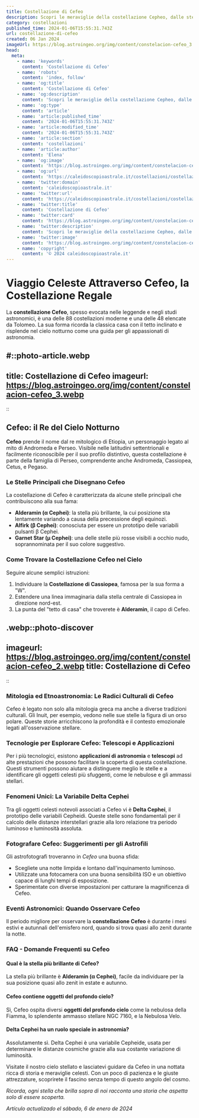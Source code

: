 ```yaml
---
title: Costellazione di Cefeo
description: Scopri le meraviglie della costellazione Cepheo, dalle stelle principali ai miti affascinanti. Avventurati nellastrologia notturna!
category: costellazioni
published_time: 2024-01-06T15:55:31.743Z
url: costellazione-di-cefeo
created: 06 Jan 2024
imageUrl: https://blog.astroingeo.org/img/content/constelacion-cefeo_3.webp
head:
  meta:
    - name: 'keywords'
      content: 'Costellazione di Cefeo'
    - name: 'robots'
      content: 'index, follow'
    - name: 'og:title'
      content: 'Costellazione di Cefeo'
    - name: 'og:description'
      content: 'Scopri le meraviglie della costellazione Cepheo, dalle stelle principali ai miti affascinanti. Avventurati nellastrologia notturna!'
    - name: 'og:type'
      content: 'article'
    - name: 'article:published_time'
      content: '2024-01-06T15:55:31.743Z'
    - name: 'article:modified_time'
      content: '2024-01-06T15:55:31.743Z'
    - name: 'article:section'
      content: 'costellazioni'
    - name: 'article:author'
      content: 'Elena'
    - name: 'og:image'
      content: 'https://blog.astroingeo.org/img/content/constelacion-cefeo_3.webp'
    - name: 'og:url'
      content: 'https://caleidoscopioastrale.it/costellazioni/costellazione-di-cefeo'
    - name: 'twitter:domain'
      content: 'caleidoscopioastrale.it'
    - name: 'twitter:url'
      content: 'https://caleidoscopioastrale.it/costellazioni/costellazione-di-cefeo'
    - name: 'twitter:title'
      content: 'Costellazione di Cefeo'
    - name: 'twitter:card'
      content: 'https://blog.astroingeo.org/img/content/constelacion-cefeo_3.webp'
    - name: 'twitter:description'
      content: 'Scopri le meraviglie della costellazione Cepheo, dalle stelle principali ai miti affascinanti. Avventurati nellastrologia notturna!'
    - name: 'twitter:image'
      content: 'https://blog.astroingeo.org/img/content/constelacion-cefeo_3.webp'
    - name: 'copyright'
      content: '© 2024 caleidoscopioastrale.it'
---
```

# Viaggio Celeste Attraverso Cefeo, la Costellazione Regale

La **constellazione Cefeo**, spesso evocata nelle leggende e negli studi astronomici, è una delle 88 costellazioni moderne e una delle 48 elencate da Tolomeo. La sua forma ricorda la classica casa con il tetto inclinato e risplende nel cielo notturno come una guida per gli appassionati di astronomia.

#::photo-article.webp
---
title: Costellazione di Cefeo
imageurl: https://blog.astroingeo.org/img/content/constelacion-cefeo_3.webp
---
::

## Cefeo: il Re del Cielo Notturno

**Cefeo** prende il nome dal re mitologico di Etiopia, un personaggio legato al mito di Andromeda e Perseo. Visibile nelle latitudini settentrionali e facilmente riconoscibile per il suo profilo distintivo, questa costellazione è parte della famiglia di Perseo, comprendente anche Andromeda, Cassiopea, Cetus, e Pegaso.

### Le Stelle Principali che Disegnano Cefeo

La costellazione di Cefeo è caratterizzata da alcune stelle principali che contribuiscono alla sua fama:

- **Alderamin (α Cephei)**: la stella più brillante, la cui posizione sta lentamente variando a causa della precessione degli equinozi.
- **Alfirk (β Cephei)**: conosciuta per essere un prototipo delle variabili pulsanti β Cephei.
- **Garnet Star (μ Cephei)**: una delle stelle più rosse visibili a occhio nudo, soprannominata per il suo colore suggestivo.

### Come Trovare la Costellazione Cefeo nel Cielo

Seguire alcune semplici istruzioni:

1. Individuare la **Costellazione di Cassiopea**, famosa per la sua forma a "W".
2. Estendere una linea immaginaria dalla stella centrale di Cassiopea in direzione nord-est.
3. La punta del "tetto di casa" che troverete è **Alderamin**, il capo di Cefeo.

.webp::photo-discover
---
imageurl: https://blog.astroingeo.org/img/content/constelacion-cefeo_2.webp
title: Costellazione di Cefeo
---
::

### Mitologia ed Etnoastronomia: Le Radici Culturali di Cefeo

Cefeo è legato non solo alla mitologia greca ma anche a diverse tradizioni culturali. Gli Inuit, per esempio, vedono nelle sue stelle la figura di un orso polare. Queste storie arricchiscono la profondità e il contesto emozionale legati all'osservazione stellare.

### Tecnologie per Esplorare Cefeo: Telescopi e Applicazioni

Per i più tecnologici, esistono **applicazioni di astronomia** e **telescopi** ad alte prestazioni che possono facilitare la scoperta di questa costellazione. Questi strumenti possono aiutare a distinguere meglio le stelle e a identificare gli oggetti celesti più sfuggenti, come le nebulose e gli ammassi stellari.

### Fenomeni Unici: La Variabile Delta Cephei

Tra gli oggetti celesti notevoli associati a Cefeo vi è **Delta Cephei**, il prototipo delle variabili Cepheidi. Queste stelle sono fondamentali per il calcolo delle distanze interstellari grazie alla loro relazione tra periodo luminoso e luminosità assoluta.

### Fotografare Cefeo: Suggerimenti per gli Astrofili

Gli astrofotografi troveranno in *Cefeo* una buona sfida:

- Scegliete una notte limpida e lontano dall'inquinamento luminoso.
- Utilizzate una fotocamera con una buona sensibilità ISO e un obiettivo capace di lunghi tempi di esposizione.
- Sperimentate con diverse impostazioni per catturare la magnificenza di Cefeo.

### Eventi Astronomici: Quando Osservare Cefeo 

Il periodo migliore per osservare la **constellazione Cefeo** è durante i mesi estivi e autunnali dell'emisfero nord, quando si trova quasi allo zenit durante la notte.

### FAQ - Domande Frequenti su Cefeo

#### Qual è la stella più brillante di Cefeo?

La stella più brillante è **Alderamin (α Cephei)**, facile da individuare per la sua posizione quasi allo zenit in estate e autunno.

#### Cefeo contiene oggetti del profondo cielo?

Sì, Cefeo ospita diversi **oggetti del profondo cielo** come la nebulosa della Fiamma, lo splendente ammasso stellare NGC 7160, e la Nebulosa Velo.

#### Delta Cephei ha un ruolo speciale in astronomia?

Assolutamente sì. Delta Cephei è una variabile Cepheide, usata per determinare le distanze cosmiche grazie alla sua costante variazione di luminosità.

Visitate il nostro cielo stellato e lasciatevi guidare da Cefeo in una nottata ricca di storia e meraviglie celesti. Con un poco di pazienza e le giuste attrezzature, scoprirete il fascino senza tempo di questo angolo del cosmo. 

*Ricorda, ogni stella che brilla sopra di noi racconta una storia che aspetta solo di essere scoperta.*

_Artículo actualizado el sábado, 6 de enero de 2024_